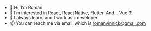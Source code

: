 - 👋 Hi, I’m Roman
- 👀 I’m interested in React, React Native, Flutter. And... Vue 3!
- 🌱 I always learn, and I work as a developer
- 📫 You can reach me via email, which is romanvinnick@gmail.com

<!---
:)
--->
